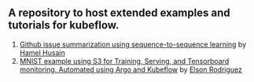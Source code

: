 ## A repository to host extended examples and tutorials for kubeflow.

1. [Github issue summarization using sequence-to-sequence learning](./github_issue_summarization) by [Hamel Husain](https://github.com/hamelsmu)
1. [MNIST example using S3 for Training, Serving, and Tensorboard monitoring. Automated using Argo and Kubeflow](./mnist) by [Elson Rodriguez](https://github.com/elsonrodriguez)
